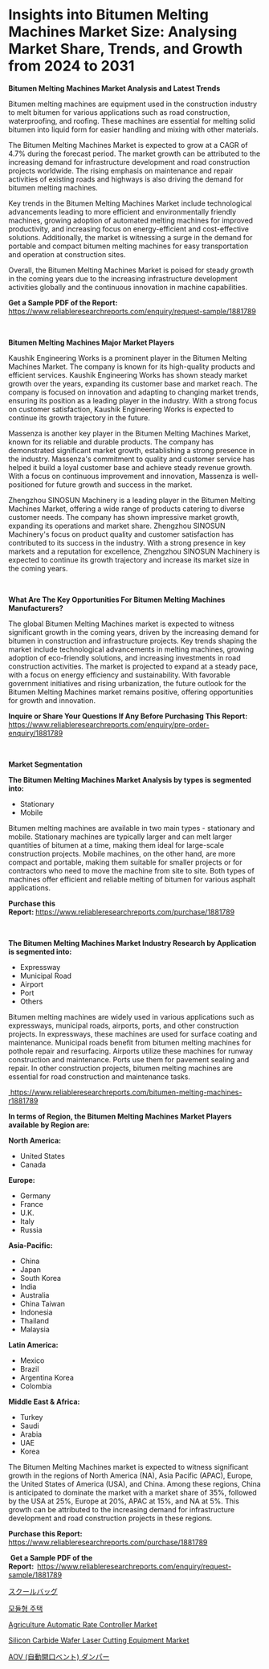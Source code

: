 <p><h1>Insights into Bitumen Melting Machines Market Size: Analysing Market Share, Trends, and Growth from 2024 to 2031</h1></p><p><strong>Bitumen Melting Machines Market Analysis and Latest Trends</strong></p>
<p><p>Bitumen melting machines are equipment used in the construction industry to melt bitumen for various applications such as road construction, waterproofing, and roofing. These machines are essential for melting solid bitumen into liquid form for easier handling and mixing with other materials.</p><p>The Bitumen Melting Machines Market is expected to grow at a CAGR of 4.7% during the forecast period. The market growth can be attributed to the increasing demand for infrastructure development and road construction projects worldwide. The rising emphasis on maintenance and repair activities of existing roads and highways is also driving the demand for bitumen melting machines.</p><p>Key trends in the Bitumen Melting Machines Market include technological advancements leading to more efficient and environmentally friendly machines, growing adoption of automated melting machines for improved productivity, and increasing focus on energy-efficient and cost-effective solutions. Additionally, the market is witnessing a surge in the demand for portable and compact bitumen melting machines for easy transportation and operation at construction sites.</p><p>Overall, the Bitumen Melting Machines Market is poised for steady growth in the coming years due to the increasing infrastructure development activities globally and the continuous innovation in machine capabilities.</p></p>
<p><strong>Get a Sample PDF of the Report:&nbsp;</strong> <a href="https://www.reliableresearchreports.com/enquiry/request-sample/1881789">https://www.reliableresearchreports.com/enquiry/request-sample/1881789</a></p>
<p>&nbsp;</p>
<p><strong>Bitumen Melting Machines Major Market Players</strong></p>
<p><p>Kaushik Engineering Works is a prominent player in the Bitumen Melting Machines Market. The company is known for its high-quality products and efficient services. Kaushik Engineering Works has shown steady market growth over the years, expanding its customer base and market reach. The company is focused on innovation and adapting to changing market trends, ensuring its position as a leading player in the industry. With a strong focus on customer satisfaction, Kaushik Engineering Works is expected to continue its growth trajectory in the future.</p><p>Massenza is another key player in the Bitumen Melting Machines Market, known for its reliable and durable products. The company has demonstrated significant market growth, establishing a strong presence in the industry. Massenza's commitment to quality and customer service has helped it build a loyal customer base and achieve steady revenue growth. With a focus on continuous improvement and innovation, Massenza is well-positioned for future growth and success in the market.</p><p>Zhengzhou SINOSUN Machinery is a leading player in the Bitumen Melting Machines Market, offering a wide range of products catering to diverse customer needs. The company has shown impressive market growth, expanding its operations and market share. Zhengzhou SINOSUN Machinery's focus on product quality and customer satisfaction has contributed to its success in the industry. With a strong presence in key markets and a reputation for excellence, Zhengzhou SINOSUN Machinery is expected to continue its growth trajectory and increase its market size in the coming years.</p></p>
<p>&nbsp;</p>
<p><strong>What Are The Key Opportunities For Bitumen Melting Machines Manufacturers?</strong></p>
<p><p>The global Bitumen Melting Machines market is expected to witness significant growth in the coming years, driven by the increasing demand for bitumen in construction and infrastructure projects. Key trends shaping the market include technological advancements in melting machines, growing adoption of eco-friendly solutions, and increasing investments in road construction activities. The market is projected to expand at a steady pace, with a focus on energy efficiency and sustainability. With favorable government initiatives and rising urbanization, the future outlook for the Bitumen Melting Machines market remains positive, offering opportunities for growth and innovation.</p></p>
<p><strong>Inquire or Share Your Questions If Any Before Purchasing This Report:</strong> <a href="https://www.reliableresearchreports.com/enquiry/pre-order-enquiry/1881789">https://www.reliableresearchreports.com/enquiry/pre-order-enquiry/1881789</a></p>
<p>&nbsp;</p>
<p><strong>Market Segmentation</strong></p>
<p><strong>The Bitumen Melting Machines Market Analysis by types is segmented into:</strong></p>
<p><ul><li>Stationary</li><li>Mobile</li></ul></p>
<p><p>Bitumen melting machines are available in two main types - stationary and mobile. Stationary machines are typically larger and can melt larger quantities of bitumen at a time, making them ideal for large-scale construction projects. Mobile machines, on the other hand, are more compact and portable, making them suitable for smaller projects or for contractors who need to move the machine from site to site. Both types of machines offer efficient and reliable melting of bitumen for various asphalt applications.</p></p>
<p><strong>Purchase this Report:&nbsp;</strong><a href="https://www.reliableresearchreports.com/purchase/1881789">https://www.reliableresearchreports.com/purchase/1881789</a></p>
<p>&nbsp;</p>
<p><strong>The Bitumen Melting Machines Market Industry Research by Application is segmented into:</strong></p>
<p><ul><li>Expressway</li><li>Municipal Road</li><li>Airport</li><li>Port</li><li>Others</li></ul></p>
<p><p>Bitumen melting machines are widely used in various applications such as expressways, municipal roads, airports, ports, and other construction projects. In expressways, these machines are used for surface coating and maintenance. Municipal roads benefit from bitumen melting machines for pothole repair and resurfacing. Airports utilize these machines for runway construction and maintenance. Ports use them for pavement sealing and repair. In other construction projects, bitumen melting machines are essential for road construction and maintenance tasks.</p></p>
<p><a href="https://www.reliableresearchreports.com/bitumen-melting-machines-r1881789">&nbsp;https://www.reliableresearchreports.com/bitumen-melting-machines-r1881789</a></p>
<p><strong>In terms of Region, the Bitumen Melting Machines Market Players available by Region are:</strong></p>
<p>
    <p> <strong> North America: </strong>
        <ul>
            <li>United States</li>
            <li>Canada</li>
        </ul>
        </p> 
    <p> <strong> Europe: </strong>
        <ul>
            <li>Germany</li>
            <li>France</li>
            <li>U.K.</li>
            <li>Italy</li>
            <li>Russia</li>
        </ul>
        </p> 
    <p> <strong> Asia-Pacific: </strong>
        <ul>
            <li>China</li>
            <li>Japan</li>
            <li>South Korea</li>
            <li>India</li>
            <li>Australia</li>
            <li>China Taiwan</li>
            <li>Indonesia</li>
            <li>Thailand</li>
            <li>Malaysia</li>
        </ul>
        </p> 
    <p> <strong> Latin America: </strong>
        <ul>
            <li>Mexico</li>
            <li>Brazil</li>
            <li>Argentina Korea</li>
            <li>Colombia</li>
        </ul>
        </p> 
    <p> <strong> Middle East & Africa: </strong>
        <ul>
            <li>Turkey</li>
            <li>Saudi</li>
            <li>Arabia</li>
            <li>UAE</li>
            <li>Korea</li>
        </ul>
    </p>
    </p>
<p><p>The Bitumen Melting Machines market is expected to witness significant growth in the regions of North America (NA), Asia Pacific (APAC), Europe, the United States of America (USA), and China. Among these regions, China is anticipated to dominate the market with a market share of 35%, followed by the USA at 25%, Europe at 20%, APAC at 15%, and NA at 5%. This growth can be attributed to the increasing demand for infrastructure development and road construction projects in these regions.</p></p>
<p><strong>Purchase this Report: </strong><a href="https://www.reliableresearchreports.com/purchase/1881789">https://www.reliableresearchreports.com/purchase/1881789</a></p>
<p>&nbsp;<strong>Get a Sample PDF of the Report:&nbsp;&nbsp;</strong><a href="https://www.reliableresearchreports.com/enquiry/request-sample/1881789">https://www.reliableresearchreports.com/enquiry/request-sample/1881789</a></p>
<p><strong></strong></p>
<p><p><a href="https://medium.com/@tigerprawn1996/%E3%82%B9%E3%82%AF%E3%83%BC%E3%83%AB%E3%83%90%E3%83%83%E3%82%B0%E5%B8%82%E5%A0%B4-%E5%B8%82%E5%A0%B4cagr-%E5%B8%82%E5%A0%B4%E3%83%88%E3%83%AC%E3%83%B3%E3%83%89-%E3%81%8A%E3%82%88%E3%81%B3%E6%88%90%E9%95%B7%E6%88%A6%E7%95%A5%E3%81%AB%E9%96%A2%E3%81%99%E3%82%8B%E6%B4%9E%E5%AF%9F-9a0134073613">スクールバッグ</a></p><p><a href="https://medium.com/@guyeichert86/%EB%AA%A8%EB%93%88%EC%8B%9D-%EC%A3%BC%ED%83%9D-%EC%8B%9C%EC%9E%A5-%ED%86%B5%EC%B0%B0-%EC%8B%9C%EC%9E%A5-%EB%8F%99%ED%96%A5-%EC%84%B1%EC%9E%A5-2024%EB%85%84%EB%B6%80%ED%84%B0-2031%EB%85%84%EA%B9%8C%EC%A7%80-%EC%98%88%EC%B8%A1-f544e1e42dee">모듈형 주택</a></p><p><a href="https://github.com/zjyglelu/Market-Research-Report-List-2/blob/main/agriculture-automatic-rate-controller-market.md">Agriculture Automatic Rate Controller Market</a></p><p><a href="https://github.com/mbisetmhermsr/Market-Research-Report-List-2/blob/main/silicon-carbide-wafer-laser-cutting-equipment-market.md">Silicon Carbide Wafer Laser Cutting Equipment Market</a></p><p><a href="https://github.com/vtbvgl20191192/Market-Research-Report-List-1/blob/main/240603544264.md">AOV (自動開口ベント) ダンパー</a></p></p>